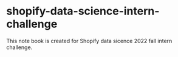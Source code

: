 # shopify-data-science-intern-challenge
This note book is created for Shopify data sicence 2022 fall intern challenge.
